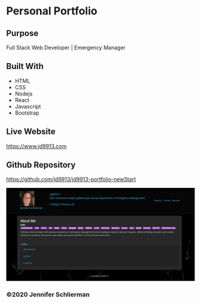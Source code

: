 ﻿# Personal Portfolio

## Purpose

Full Stack Web Developer | Emergency Manager

## Built With

- HTML
- CSS
- Nodejs
- React
- Javascript
- Bootstrap

## Live Website

https://www.jd9913.com

## Github Repository

https://github.com/jd9913/jd9913-portfolio-newStart

![screenshot](https://github.com/jd9913/jd9913/blob/master/sreenshot-profile.jpg)


### ©️2020 Jennifer Schlierman
